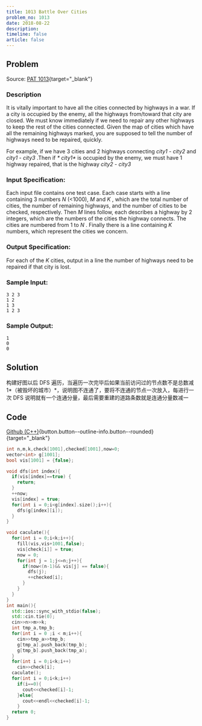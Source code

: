 ```yaml
---
title: 1013 Battle Over Cities
problem_no: 1013
date: 2018-08-22
description: 
timeline: false
article: false
---
```


<!--more-->

## Problem

Source: [PAT 1013](https://pintia.cn/problem-sets/994805342720868352/exam/problems/994805500414115840){target="_blank"}

### Description

It is vitally important to have all the cities connected by highways in a war. If a city is occupied by the enemy, all
the highways from/toward that city are closed. We must know immediately if we need to repair any other highways to keep
the rest of the cities connected. Given the map of cities which have all the remaining highways marked, you are supposed
to tell the number of highways need to be repaired, quickly.

For example, if we have 3 cities and 2 highways connecting  _*city1*_ - _*city2*_ and _*city1*_ - _*city3*_ .Then if  _*
city1*_  is occupied by the enemy, we must have 1 highway repaired, that is the highway _*city2*_ - _*city3*_

### Input Specification:

Each input file contains one test case. Each case starts with a line containing 3 numbers _*N*_ (<1000), _*M*_ and _*K*_
, which are the total number of cities, the number of remaining highways, and the number of cities to be checked,
respectively. Then _*M*_ lines follow, each describes a highway by 2 integers, which are the numbers of the cities the
highway connects. The cities are numbered from 1 to  _*N*_ . Finally there is a line containing  _*K*_  numbers, which
represent the cities we concern.

### Output Specification:

For each of the _*K*_ cities, output in a line the number of highways need to be repaired if that city is lost.

### Sample Input:

```text
3 2 3
1 2
1 3
1 2 3
```

### Sample Output:

```text
1
0
0
```

## Solution

构建好图以后 DFS 遍历，当遍历一次完毕后如果当前访问过的节点数不是总数减 1*（被毁坏的城市）*，说明图不连通了，要将不连通的节点一次放入，每进行一次 DFS 说明就有一个连通分量，最后需要重建的道路条数就是连通分量数减一

## Code

[Github (C++)](https://github.com/Alomerry/algorithm/blob/master/pat/a/){button.button--outline-info.button--rounded}{target="_blank"}


```cpp
int n,m,k,check[1001],checked[1001],now=0;
vector<int> g[1001];
bool vis[1001] = {false};

void dfs(int index){
  if(vis[index]==true) {
    return;
  }
  ++now;
  vis[index] = true;
  for(int i = 0;i<g[index].size();i++){
    dfs(g[index][i]);
  }
}

void caculate(){
  for(int i = 0;i<k;i++){
    fill(vis,vis+1001,false);
    vis[check[i]] = true;
    now = 0;
    for(int j = 1;j<=n;j++){
      if(now<(n-1)&& vis[j] == false){
        dfs(j);
        ++checked[i];
      }
    }
  }
}
int main(){
  std::ios::sync_with_stdio(false);
  std::cin.tie(0);
  cin>>n>>m>>k;
  int tmp_a,tmp_b;
  for(int i = 0 ;i < m;i++){
    cin>>tmp_a>>tmp_b;
    g[tmp_a].push_back(tmp_b);
    g[tmp_b].push_back(tmp_a);
  }
  for(int i = 0;i<k;i++)
    cin>>check[i];
  caculate();
  for(int i = 0;i<k;i++)
    if(i==0){
      cout<<checked[i]-1;
    }else{
      cout<<endl<<checked[i]-1;
    }
  return 0;
}
```
